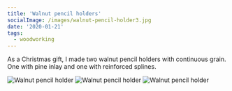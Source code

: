 ```yaml
---
title: 'Walnut pencil holders'
socialImage: /images/walnut-pencil-holder3.jpg
date: '2020-01-21'
tags:
  - woodworking
---
```


As a Christmas gift, I made two walnut pencil holders with continuous grain. One with pine inlay and one with reinforced splines.

![Walnut pencil holder](/images/walnut-pencil-holder1.jpg)
![Walnut pencil holder](/images/walnut-pencil-holder2.jpg)
![Walnut pencil holder](/images/walnut-pencil-holder3.jpg)
